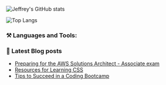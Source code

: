![Jeffrey's GitHub stats](https://github-readme-stats.vercel.app/api?username=jeffreyquan&theme=tokyonight&show_icons=true)

![Top Langs](https://github-readme-stats.vercel.app/api/top-langs/?username=jeffreyquan&theme=tokyonight&layout=compact&hide=java,ruby)

### ⚒️ Languages and Tools:

### 📝 Latest Blog posts

<!-- BLOG-POST-LIST:START -->

- [Preparing for the AWS Solutions Architect - Associate exam](https://www.jeffreyquan.com/blog/preparing-for-the-aws-solutions-architect-associate-exam)
- [Resources for Learning CSS](https://www.jeffreyquan.com/blog/resources-for-learning-css)
- [Tips to Succeed in a Coding Bootcamp](https://www.jeffreyquan.com/blog/tips-to-succeed-in-a-coding-bootcamp)
<!-- BLOG-POST-LIST:END -->
